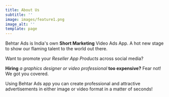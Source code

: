 ```yaml
---
title: About Us
subtitle: ''
image: images/feature1.png
image_alt: ''
template: page
---
```

Behtar Ads is India's own **Short Marketing** Video Ads App. 
A hot new stage to show our flaming talent to the world out there.

Want to promote your *Reseller App Products* across social media? 

**Hiring**  *a graphics designer or video professional* **too expensive?** Fear not! We got you covered.

Using Behtar Ads app you can create professional and attractive advertisements in either image or video format in a matter of seconds! 

